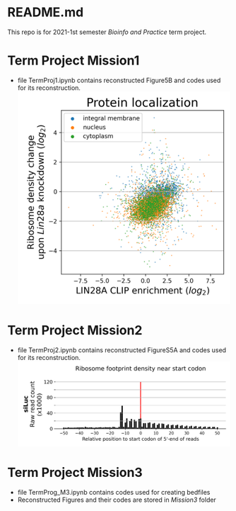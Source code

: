 # README.md
This repo is for 2021-1st semester _Bioinfo and Practice_ term project.

# Term Project Mission1
- file TermProj1.ipynb contains reconstructed Figure5B and codes used for its reconstruction. 
![alt text](https://github.com/eugenebang/BnP1_termp/blob/master/termproj1.png)

# Term Project Mission2
- file TermProj2.ipynb contains reconstructed FigureS5A and codes used for its reconstruction. 
![alt text](https://github.com/eugenebang/BnP1_termp/blob/master/termproj2.png)

# Term Project Mission3
- file TermProg_M3.ipynb contains codes used for creating bedfiles
- Reconstructed Figures and their codes are stored in _Mission3_ folder
